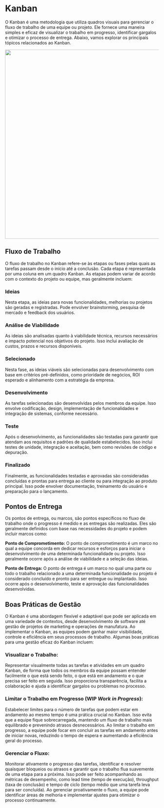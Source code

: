 # Kanban

O Kanban é uma metodologia que utiliza quadros visuais para gerenciar o fluxo de trabalho de uma equipe ou projeto. Ele fornece uma maneira simples e eficaz de visualizar o trabalho em progresso, identificar gargalos e otimizar o processo de entrega. Abaixo, vamos explorar os principais tópicos relacionados ao Kanban.

<p align="center">
<img src="https://github.com/rafael-torres-nantes/Study-MetodosAgeisDeAaZ/assets/58231791/0d0726b4-193d-4a28-a8dd-d55f9172be72" width="1200" height="620">
</p>

## Fluxo de Trabalho

O fluxo de trabalho no Kanban refere-se às etapas ou fases pelas quais as tarefas passam desde o início até a conclusão. Cada etapa é representada por uma coluna em um quadro Kanban. As etapas podem variar de acordo com o contexto do projeto ou equipe, mas geralmente incluem:

### Ideias
Nesta etapa, as ideias para novas funcionalidades, melhorias ou projetos são geradas e registradas. Pode envolver brainstorming, pesquisa de mercado e feedback dos usuários.

### Análise de Viabilidade
As ideias são analisadas quanto à viabilidade técnica, recursos necessários e impacto potencial nos objetivos do projeto. Isso inclui avaliação de custos, prazos e recursos disponíveis.

### Selecionado
Nesta fase, as ideias viáveis são selecionadas para desenvolvimento com base em critérios pré-definidos, como prioridade de negócios, ROI esperado e alinhamento com a estratégia da empresa.

### Desenvolvimento
As tarefas selecionadas são desenvolvidas pelos membros da equipe. Isso envolve codificação, design, implementação de funcionalidades e integração de sistemas, conforme necessário.

### Teste
Após o desenvolvimento, as funcionalidades são testadas para garantir que atendam aos requisitos e padrões de qualidade estabelecidos. Isso inclui testes de unidade, integração e aceitação, bem como revisões de código e depuração.

### Finalizado
Finalmente, as funcionalidades testadas e aprovadas são consideradas concluídas e prontas para entrega ao cliente ou para integração ao produto principal. Isso pode envolver documentação, treinamento do usuário e preparação para o lançamento.

## Pontos de Entrega 

Os pontos de entrega, ou marcos, são pontos específicos no fluxo de trabalho onde o progresso é medido e as entregas são realizadas. Eles são geralmente definidos com base nas necessidades do projeto e podem incluir marcos como:

__Ponto de Comprometimento:__ O ponto de comprometimento é um marco no qual a equipe concorda em dedicar recursos e esforços para iniciar o desenvolvimento de uma determinada funcionalidade ou projeto. Isso geralmente ocorre após a análise de viabilidade e a seleção das ideias.

__Ponto de Entrega:__ O ponto de entrega é um marco no qual uma parte ou todo o trabalho relacionado a uma determinada funcionalidade ou projeto é considerado concluído e pronto para ser entregue ou implantado. Isso ocorre após o desenvolvimento, teste e aprovação das funcionalidades desenvolvidas.

## Boas Práticas de Gestão

O Kanban é uma abordagem flexível e adaptável que pode ser aplicada em uma variedade de contextos, desde desenvolvimento de software até gestão de projetos de marketing e operações de manufatura. Ao implementar o Kanban, as equipes podem ganhar maior visibilidade, controle e eficiência em seus processos de trabalho. Algumas boas práticas para uma gestão eficaz do Kanban incluem:

### Visualizar o Trabalho:
Representar visualmente todas as tarefas e atividades em um quadro Kanban, de forma que todos os membros da equipe possam entender facilmente o que está sendo feito, o que está em andamento e o que precisa ser feito em seguida. Isso proporciona transparência, facilita a colaboração e ajuda a identificar gargalos ou problemas no processo.

### Limitar o Trabalho em Progresso (WIP *Work in Progress*):
Estabelecer limites para o número de tarefas que podem estar em andamento ao mesmo tempo é uma prática crucial no Kanban. Isso evita que a equipe fique sobrecarregada, mantendo um fluxo de trabalho mais equilibrado e prevenindo atrasos desnecessários. Ao limitar o trabalho em progresso, a equipe pode focar em concluir as tarefas em andamento antes de iniciar novas, reduzindo o tempo de espera e aumentando a eficiência geral do processo.

### Gerenciar o Fluxo:
Monitorar ativamente o progresso das tarefas, identificar e resolver quaisquer bloqueios ou atrasos e garantir que o trabalho flua suavemente de uma etapa para a próxima. Isso pode ser feito acompanhando as métricas de desempenho, como lead time (tempo de execução), throughput (taxa de conclusão) e tempo de ciclo (tempo médio que uma tarefa leva para ser concluída). Ao gerenciar proativamente o fluxo, a equipe pode identificar áreas de melhoria e implementar ajustes para otimizar o processo continuamente.

